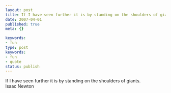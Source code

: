 ```yaml
---
layout: post
title: If I have seen further it is by standing on the shoulders of giants.
date: 2007-04-01
published: true
meta: {}

keywords:
- fun
type: post
keywords:
- fun
- quote
status: publish
---
```

If I have seen further it is by standing on the shoulders of giants.<br />Isaac Newton
